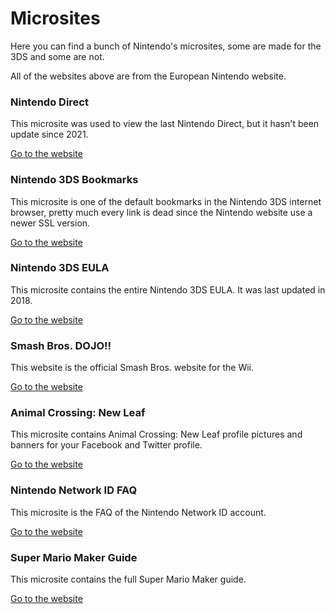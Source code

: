 # Microsites

Here you can find a bunch of Nintendo's microsites, some are made for the 3DS and some are not.

All of the websites above are from the European Nintendo website.

### Nintendo Direct

This microsite was used to view the last Nintendo Direct, but it hasn't been update since 2021.

[Go to the website](https://microsite.nintendo-europe.com/nintendo_direct/nal/?121)

### Nintendo 3DS Bookmarks

This microsite is one of the default bookmarks in the Nintendo 3DS internet browser, pretty much every link is dead since the Nintendo website use a newer SSL version.

[Go to the website](https://microsite.nintendo-europe.com/nintendo3dsbookmarks/index.php?lang=)

### Nintendo 3DS EULA

This microsite contains the entire Nintendo 3DS EULA. It was last updated in 2018.

[Go to the website](https://microsite.nintendo-europe.com/terms/3ds/3DS_Shop_EULA/)

### Smash Bros. DOJO!!

This website is the official Smash Bros. website for the Wii.

[Go to the website](https://www.smashbros.com/wii/en_us/)

### Animal Crossing: New Leaf

This microsite contains Animal Crossing: New Leaf profile pictures and banners for your Facebook and Twitter profile.

[Go to the website](https://microsite.nintendo-europe.com/nintendo_animal_crossing/)

### Nintendo Network ID FAQ

This microsite is the FAQ of the Nintendo Network ID account. 

[Go to the website](https://microsite.nintendo-europe.com/qa/QA_en.html)

### Super Mario Maker Guide

This microsite contains the full Super Mario Maker guide.

[Go to the website](https://microsite.nintendo-europe.com/super-mario-maker-manual/itCH/index.html)
